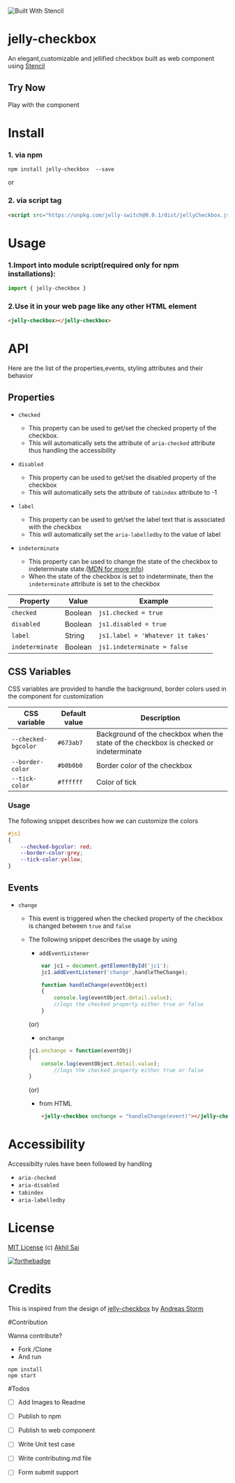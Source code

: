![Built With Stencil](https://img.shields.io/badge/-Built%20With%20Stencil-16161d.svg?logo=data%3Aimage%2Fsvg%2Bxml%3Bbase64%2CPD94bWwgdmVyc2lvbj0iMS4wIiBlbmNvZGluZz0idXRmLTgiPz4KPCEtLSBHZW5lcmF0b3I6IEFkb2JlIElsbHVzdHJhdG9yIDE5LjIuMSwgU1ZHIEV4cG9ydCBQbHVnLUluIC4gU1ZHIFZlcnNpb246IDYuMDAgQnVpbGQgMCkgIC0tPgo8c3ZnIHZlcnNpb249IjEuMSIgaWQ9IkxheWVyXzEiIHhtbG5zPSJodHRwOi8vd3d3LnczLm9yZy8yMDAwL3N2ZyIgeG1sbnM6eGxpbms9Imh0dHA6Ly93d3cudzMub3JnLzE5OTkveGxpbmsiIHg9IjBweCIgeT0iMHB4IgoJIHZpZXdCb3g9IjAgMCA1MTIgNTEyIiBzdHlsZT0iZW5hYmxlLWJhY2tncm91bmQ6bmV3IDAgMCA1MTIgNTEyOyIgeG1sOnNwYWNlPSJwcmVzZXJ2ZSI%2BCjxzdHlsZSB0eXBlPSJ0ZXh0L2NzcyI%2BCgkuc3Qwe2ZpbGw6I0ZGRkZGRjt9Cjwvc3R5bGU%2BCjxwYXRoIGNsYXNzPSJzdDAiIGQ9Ik00MjQuNywzNzMuOWMwLDM3LjYtNTUuMSw2OC42LTkyLjcsNjguNkgxODAuNGMtMzcuOSwwLTkyLjctMzAuNy05Mi43LTY4LjZ2LTMuNmgzMzYuOVYzNzMuOXoiLz4KPHBhdGggY2xhc3M9InN0MCIgZD0iTTQyNC43LDI5Mi4xSDE4MC40Yy0zNy42LDAtOTIuNy0zMS05Mi43LTY4LjZ2LTMuNkgzMzJjMzcuNiwwLDkyLjcsMzEsOTIuNyw2OC42VjI5Mi4xeiIvPgo8cGF0aCBjbGFzcz0ic3QwIiBkPSJNNDI0LjcsMTQxLjdIODcuN3YtMy42YzAtMzcuNiw1NC44LTY4LjYsOTIuNy02OC42SDMzMmMzNy45LDAsOTIuNywzMC43LDkyLjcsNjguNlYxNDEuN3oiLz4KPC9zdmc%2BCg%3D%3D&colorA=16161d&style=flat-square)

# jelly-checkbox

An elegant,customizable and jellified checkbox built as web component using [Stencil](https://stenciljs.com/)

## Try Now 

Play with the component 

# Install

### 1. via npm 

```node
npm install jelly-checkbox  --save
```
or

### 2. via script tag
```html
<script src="https://unpkg.com/jelly-switch@0.0.1/dist/jellyCheckbox.js"></script>
```

# Usage
### 1.Import into module script(required only for npm installations):

```javascript
import { jelly-checkbox } 
```
### 2.Use it in your web page like any other HTML element
```html
<jelly-checkbox></jelly-checkbox>
```

# API
Here are the list of the properties,events, styling attributes and their behavior
## Properties
- `checked`
    - This property can be used to get/set the checked property of the checkbox.
    - This will automatically sets the attribute of `aria-checked` attribute thus handling the accessibility


- `disabled`
    - This property can be used to get/set the disabled property of the checkbox
    - This will automatically sets the attribute of `tabindex` attribute to -1  

- `label`
    - This property can be used to get/set the label text that is associated with the checkbox
    - This will automatically set the `aria-labelledby` to the value of label

- `indeterminate`
    - This property  can be used to change the state of the checkbox to indeterminate state.([MDN for more info](https://developer.mozilla.org/en-US/docs/Web/HTML/Element/input/checkbox#Indeterminate_state_checkboxes))
    - When the state of the checkbox is set to indeterminate, then the `indeterminate` attribute is set to the checkbox

| Property | Value | Example |
| --------- |------|---------|
| `checked` | Boolean| `js1.checked = true`|
| `disabled`| Boolean | `js1.disabled = true`|
| `label` | String | `js1.label = 'Whatever it takes'`|
| `indeterminate`| Boolean | `js1.indeterminate = false`|

## CSS Variables
CSS variables are provided to handle the background, border colors used in the component for customization

| CSS variable | Default value | Description |
| ------------ |---------------|-------------|
| `--checked-bgcolor`| `#673ab7` | Background of the checkbox when the state of the checkbox is checked or indeterminate|
|`--border-color`| `#b0b0b0` | Border color of the checkbox|
| `--tick-color` | `#ffffff` | Color of tick |

### Usage
The following snippet describes how we can customize the colors 
```css
#js1
{
    --checked-bgcolor: red;
    --border-color:grey;
    --tick-color:yellow;
}
```

## Events

- `change`
  - This event is triggered when the checked property  of the checkbox is changed between `true` and `false`
  - The following snippet describes the usage by using 
  
    - `addEventListener`
    ```javascript
        var jc1 = document.getElementById('jc1');
        jc1.addEventListener('change',handleTheChange);

        function handleChange(eventObject)
        {
            console.log(eventObject.detail.value);
            //logs the checked property either true or false
        }
    ```
    (or)
    - `onchange`
    ```javascript
    jc1.onchange = function(eventObj)
    {
        console.log(eventObject.detail.value);
            //logs the checked property either true or false
    }
    ```
    (or)
    - from HTML
    ```html
        <jelly-checkbox onchange = "handleChange(event)"></jelly-checkbox>
    ```


# Accessibility
Accessibilty rules have been followed by handling 
 - `aria-checked`
 - `aria-disabled`
 - `tabindex`
 - `aria-labelledby`

# License

[MIT License](https://github.com/akhil0001/jellySwitch/blob/master/LICENSE) (c) [Akhil Sai](https://codepen.io/akhil_001/)

[![forthebadge](https://forthebadge.com/images/badges/built-with-love.svg)](https://forthebadge.com)

# Credits
This is inspired from the design of [jelly-checkbox](https://dribbble.com/shots/3281393-Jelly-Checkbox) by [Andreas Storm](https://dribbble.com/andreasstorm)

#Contribution

Wanna contribute?
- Fork /Clone 
- And run
```node
npm install
npm start
```

#Todos

 - [ ] Add Images to Readme
 - [ ] Publish to  npm
 - [ ] Publish to web component 
 - [ ] Write Unit test case 
 - [ ] Write contributing.md file
 - [ ] Form submit support
 

